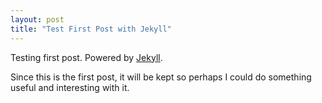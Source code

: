 ```yaml
---
layout: post
title: "Test First Post with Jekyll"
---
```


Testing first post. Powered by [Jekyll](http://jekyllrb.com).

Since this is the first post, it will be kept so perhaps I could do something useful and interesting with it.

